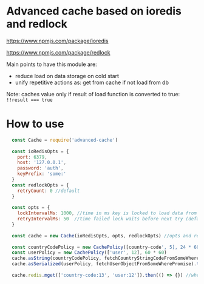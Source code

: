 # Advanced cache based on ioredis and redlock 

https://www.npmjs.com/package/ioredis

https://www.npmjs.com/package/redlock

Main points to have this module are:
 * reduce load on data storage on cold start
 * unify repetitive actions as: get from cache if not load from db
 
Note: caches value only if result of load function is converted to true: `!!result === true`
 
# How to use
```js
  const Cache = require('advanced-cache')
  
  const ioRedisOpts = {
    port: 6379,
    host: '127.0.0.1',
    password: 'auth',
    keyPrefix: 'some:'
  }
  const redlockOpts = {
    retryCount: 0 //default
  }
  
  const opts = {
    lockIntervalMs: 1000, //time in ms key is locked to load data from store (default)
    retryIntervalMs: 50  //time failed lock waits before next try (default)
  }
  
  const cache = new Cache(ioRedisOpts, opts, redlockOpts) //opts and redlockOpts are optional and have defaults
  
  const countryCodePolicy = new CachePolicy([country-code', 5], 24 * 60 * 60)
  const userPolicy = new CachePolicy(['user', 12], 60 * 60)
  cache.asString(countryCodePolicy, fetchCountryStringCodeFromSomeWherePromise).then(countryCode => {})
  cache.asSerialized(userPolicy, fetchUserObjectFromSomeWherePromise).then(user => user.fly())
  
  cache.redis.mget(['country-code:13', 'user:12']).then(() => {}) //when you need to get access to redis client
```
